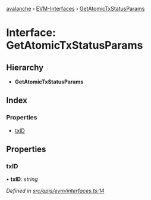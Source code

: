 [avalanche](../README.md) › [EVM-Interfaces](../modules/evm_interfaces.md) › [GetAtomicTxStatusParams](evm_interfaces.getatomictxstatusparams.md)

# Interface: GetAtomicTxStatusParams

## Hierarchy

* **GetAtomicTxStatusParams**

## Index

### Properties

* [txID](evm_interfaces.getatomictxstatusparams.md#txid)

## Properties

###  txID

• **txID**: *string*

*Defined in [src/apis/evm/interfaces.ts:14](https://github.com/ava-labs/avalanchejs/blob/62a14d4/src/apis/evm/interfaces.ts#L14)*
